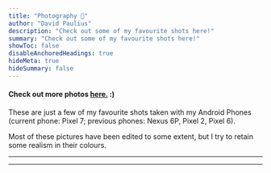 ```yaml
---
title: "Photography 📸" 
author: "David Paulius"
description: "Check out some of my favourite shots here!" 
summary: "Check out some of my favourite shots here!" 
showToc: false
disableAnchoredHeadings: true
hideMeta: true
hideSummary: false	
---
```


#### Check out more photos <a href="https://goo.gl/photos/r7VYNbVtMnBCmvsx6" target="_blank">here.</a> :) 

These are just a few of my favourite shots taken with my Android Phones (current phone: Pixel 7; previous phones: Nexus 6P, Pixel 2, Pixel 6).

Most of these pictures have been edited to some extent, but I try to retain some realism in their colours.

---

[comment]: pa-gallery-player-widget

<script src="https://cdn.jsdelivr.net/npm/publicalbum@latest/embed-ui.min.js" async></script>
<div class="pa-carousel-widget" style="width:100%; height:480px; display:none; margin:auto"
  data-link="https://goo.gl/photos/r7VYNbVtMnBCmvsx6"
  data-title="Photography by David: My Highlights!"
  data-description="Album by David Paulius"
  data-delay="2">
</div>
<script type="text/javascript">
     // randomly selecting some of my favourite shots:
     //
     // Shuffle from: https://stackoverflow.com/questions/2450954/how-to-randomize-shuffle-a-javascript-array
     function shuffle(array) {
          let currentIndex = array.length,  randomIndex;
          // While there remain elements to shuffle.
          while (currentIndex != 0) {
               // Pick a remaining element.
               randomIndex = Math.floor(Math.random() * currentIndex);
               currentIndex--;
               // And swap it with the current element.
               [array[currentIndex], array[randomIndex]] = [
                    array[randomIndex], array[currentIndex]];
          }
          return array;
     };
     list_samples = [
          "https://lh3.googleusercontent.com/pw/AIL4fc_tMYbCfDA1WIMeOoq1yT555_pRWvOT1gCZ1VoGAlDZZTSlpGkQkGnroA6z3el6NdTn2yqcOMk8y15A6RGWbTNpNK5eSClXM3uwLoBvVPRCVv9lVsWtdt3rk_QzboRzaqwXyzP0_OK9uZKu6lNhc_yKsQ=w1920-h1080",
          "https://lh3.googleusercontent.com/pw/AIL4fc-sBWModD1vRVk9dbr06Knsacp5UrxgNA1G7NNzuzcZYXGLnBtZcve2TC7JaTAy-dpLT_ZRti4uq2HKmmO-lpCwtskexAGhzFa7Rs-wNSf_HuCjhbU4=w1920-h1080",
          "https://lh3.googleusercontent.com/pw/AIL4fc-LsXpLTXoZyQ8IJMJ1yGOOcrZA8ypaPea5VpoexIGXTh9jWybVxQFo4GijOvPBM47ACfgjZGvsj_UNWOOiFu2YYnXQSWxQ1yDTSlhpowFoqYoR4H3d=w1920-h1080",
          "https://lh3.googleusercontent.com/pw/AIL4fc-jVg0Iu8p7vyFEZXBQKL5X4b_LaYTT5vymteitOyYTkJojP9dIopeZKgBqJ6w2eDAy9dgfRdJfHLFQlSddD9lW0eUoeHz7ZPSpyP3OgeMRzpzqooIa=w1920-h1080",
          "https://lh3.googleusercontent.com/pw/AIL4fc8zTGOsuhwBqT9HYyN03DGmi1WuVEcW80WoD3vE_40L4SbmIj1gS98pCd0zVLqVfLrQvaQPjZ44JN6Z4n682mEQ8ZhjhRVr9JANMVw980R5UimIA-1z=w1920-h1080",
          "https://lh3.googleusercontent.com/pw/AP1GczMMXuUPmwcaqc27l-WgZ_HQqdgQ_HkoQod2yujnyPk_UdTz5DqbVNCinHHaCmTjDZJosOAbZgAJRVOU0DxMatuO0wkE5IRE-uYha22IUXM56LqmGp1swzjPDr_uvnolUZ8nC2rjmHndqsRbaV7Ic3r-xQ=w1659-h1250-s-no-gm?authuser=0",
          "https://lh3.googleusercontent.com/pw/AP1GczMXmn9PZNJG9z3jJ-j_K1FhSw0U_hBrlMtA0qWyrXfU85vjehsLNFOCiE3jJSMah2gNOkSu1QDc0rGETNHAMFjGTdCcap1LEdSJiNLg4BWnjZVi8D4-ClxHN8JKuAfa_aFK2qaV4zfYiSsto2LCflXmKg=w1659-h1250-s-no-gm?authuser=0",
          "https://lh3.googleusercontent.com/pw/AP1GczOZwVQNCbbru0I9q93OCaO_Q5k4cUpkX_A6EMMIwSBMkPzYt6G1czsiKzVPpMayLsZeW7veHobuXV6_zv5BGRDV8ty8InQF2wAgG3T3L-dTUxHdCFsc0cnFpYXE2fYutYlg8NyonSmVC_F_vFqJkWJd6g=w1659-h1250-s-no-gm?authuser=0",
          "https://lh3.googleusercontent.com/pw/AIL4fc9seNLYw2vyXBs1AkPlOU8yZV_LnWVD3SdXb_AXGMG7J6DNqcH99wsbibxk8dLRXjY1csLeuInyqoJFHr8STAe-Zvy-ORTJiqk53Nb_7fxJjCU-B_z5=w1920-h1080",
          "https://lh3.googleusercontent.com/pw/AIL4fc8197Z2N34lFdJiykvYh7YLTSytmCNDtM6ElqZ9IFoE4UxVe0qjCPcwv6YpTVSYSRj4POMm2y1IRv0N9RPn8MkNDg3cXMAYJ8ETMyhQXMNh_D0Fdxe4=w1920-h1080",
          "https://lh3.googleusercontent.com/pw/AIL4fc_HjrNNpQAfoxhrF3kBbnpFTXen6upxNy3ev-pytrnZeTnHsbn4K7a7Q8e7Yu5Dw9pvDhc6nS4q0K2xGw7z7rsX1oiwBa7Kzhi0O9cY_B9F6r7Cjtus=w1920-h1080",
          "https://lh3.googleusercontent.com/pw/AIL4fc99QWIXNnZfxh579bDZEEpzouhEh77C4npEghnUXqnLHEMStVm8qwd4Dtm8-I3WwexLQZnA0kig16fJuHXxh1u9NAaSAffpeB72n93XR4vBBQ7LEptX=w1920-h1080",
          "https://lh3.googleusercontent.com/pw/AIL4fc9vwqbwuPm6Sme61igzP5rNwIsOtnnclYNZeQj1b-BbAHEnJQB770uvj4UyRhRs55Tg9q8iDxtkcB8FmAlXKDUp0gQOSzNgXy9sOfOeodpoGZPYGhIv=w1920-h1080",
          "https://lh3.googleusercontent.com/pw/AIL4fc-rKKpy3weSenRP11Qilw92aOnRhK-ATwJm9gi-WLJMkhlWYZl_t3h2pTQTyNSu-sqDGY-z9HVWv9EWZEU7BT28udS0_faZHRTN4emrPO-40S6bReng=w1920-h1080",
          "https://lh3.googleusercontent.com/pw/AIL4fc9D3iCCQGvbjQ-fC-F7l5qlEAwOtIZnop3bkiyMlQEjBzWvF93qKGYxYtzQqWuk1mfOOksueaEmUJCO9okIllqzPtJsR4VtuIjvs60zWaEEpODZYRm-=w1920-h1080",
          "https://lh3.googleusercontent.com/pw/AIL4fc-0I9XdbH63py7BqhazyPKEPf8syBHS7RdbQZItS18Lg58ZhNplIBc30asQyt1SVQvctd_breRVxENRkdH5Nqe3RDjtwVTgmCXiKjmp-7wIv9wI0t4D=w1920-h1080",
          "https://lh3.googleusercontent.com/pw/AIL4fc8DkdFngROxKvQQEBd69tdl3LXexJ7anGXpd2dKOlpegDJ6LwokGtTvtvDmVGtoFIl8_mMRt4jILTDck5iZ36590NhNK0fHKykWcCvopUtRXTPQ1j5m=w1920-h1080",
          "https://lh3.googleusercontent.com/pw/AIL4fc_K9Y2X_XTuLmm-Aje--QTIQacFWXNAfk9A6njpE8m5cgX4O-4l_mN6mwh-1996Eo5TG9Qf4ivh7bH4LGXf66EciNCkgSjJvyGOWEn738RLH1ubAf8C=w1920-h1080",
          "https://lh3.googleusercontent.com/pw/AIL4fc_uXFLz4eFd63llDgPmPSWjtd9s3n55kTH_TXhSWVHMNkrXgzKEgH3KhPspmtdPqVZN2NlpNa63Vg3ByQdue-A1Pfog0C0pwfl37CkpNgiY1UAHzdco=w1920-h1080",
          "https://lh3.googleusercontent.com/pw/AIL4fc8V_O_zQUaOfKp8MQXDtxx_OcXjWnNLAnFXGIZiY-1ewB8Dfc3iybS4jjhPlVWATYIiWwJLbY3mJS3nLDLLub-gPbLg25-OxkO2coFqxiL0txF5Bfoq=w1920-h1080",
          "https://lh3.googleusercontent.com/pw/AIL4fc_Py_gBU_QlNr7Tbm4VcrVQz3Jk4Vpzrup0MfgJ-Hwctw5qp7Mfq2GV8Ruuyyxq6HVOw-fSaOsN9L7OOagFJa6z-Dhj2ja1dgpRi5--DzYhcY-3Luax=w1920-h1080",
          "https://lh3.googleusercontent.com/pw/AIL4fc_XasmIrqid9R50Lcw31ngikZogBqzf3Rp5picNaeOZ_dQ3WUjK_I-fSwgGXisy_xlcehZEi792nfSXy-6sAGbnksyJ_0BiLMxJuZz7l1UIYL7keb7K=w1920-h1080",
          "https://lh3.googleusercontent.com/pw/AIL4fc9WQ_1Dircu9WlVMYq4xBeLgr6u3IFEyjAO366pW6zbM-Rg414tfXDMAZ23JpJyH-W2bSwZ_aEDIushnxpbqpDafWk91f0oR7gCEaasJ_-BHT8XcO9_=w1920-h1080",
     ];
     shuffle(list_samples);
     var slideshow = document.querySelector('.pa-carousel-widget');
     for (var i = list_samples.length; i >= 0; i--) {
          temp_object = document.createElement("object");
          temp_object.setAttribute("data", list_samples[i]);
          slideshow.appendChild(temp_object);
     }
</script>

---